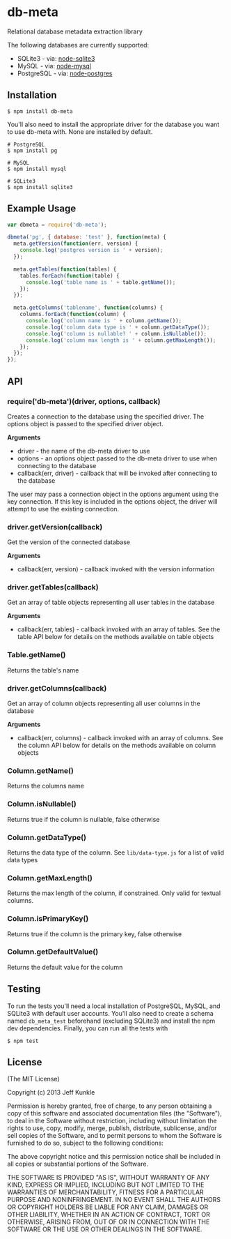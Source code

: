 # db-meta

Relational database metadata extraction library

The following databases are currently supported:

 * SQLite3 - via: [node-sqlite3](https://github.com/developmentseed/node-sqlite3)
 * MySQL - via: [node-mysql](https://github.com/felixge/node-mysql)
 * PostgreSQL - via: [node-postgres](https://github.com/brianc/node-postgres)


## Installation

    $ npm install db-meta

You'll also need to install the appropriate driver for the database you want to
use db-meta with. None are installed by default.

    # PostgreSQL
    $ npm install pg

    # MySQL
    $ npm install mysql

    # SQLite3
    $ npm install sqlite3


## Example Usage

```javascript
var dbmeta = require('db-meta');

dbmeta('pg', { database: 'test' }, function(meta) {
  meta.getVersion(function(err, version) {
    console.log('postgres version is ' + version);
  });

  meta.getTables(function(tables) {
    tables.forEach(function(table) {
      console.log('table name is ' + table.getName());
    });
  });

  meta.getColumns('tablename', function(columns) {
    columns.forEach(function(column) {
      console.log('column name is ' + column.getName());
      console.log('column data type is ' + column.getDataType());
      console.log('column is nullable? ' + column.isNullable());
      console.log('column max length is ' + column.getMaxLength());
    });
  });
});
```

## API

### require('db-meta')(driver, options, callback)

Creates a connection to the database using the specified driver. The options object is passed to the specified
driver object.

__Arguments__

* driver - the name of the db-meta driver to use
* options - an options object passed to the db-meta driver to use when connecting to the database
* callback(err, driver) - callback that will be invoked after connecting to the database

The user may pass a connection object in the options argument using the key connection. If this key is included in the options object, the driver will attempt to use the existing connection.

### driver.getVersion(callback)

Get the version of the connected database

__Arguments__

* callback(err, version) - callback invoked with the version information


### driver.getTables(callback)

Get an array of table objects representing all user tables in the database

__Arguments__

* callback(err, tables) - callback invoked with an array of tables. See the table API
below for details on the methods available on table objects


### Table.getName()

Returns the table's name


### driver.getColumns(callback)

Get an array of column objects representing all user columns in the database

__Arguments__

* callback(err, columns) - callback invoked with an array of columns. See the column API
below for details on the methods available on column objects

### Column.getName()

Returns the columns name

### Column.isNullable()

Returns true if the column is nullable, false otherwise

### Column.getDataType()

Returns the data type of the column. See `lib/data-type.js` for a list of valid data types

### Column.getMaxLength()

Returns the max length of the column, if constrained. Only valid for textual columns.

### Column.isPrimaryKey()

Returns true if the column is the primary key, false otherwise

### Column.getDefaultValue()

Returns the default value for the column

## Testing

To run the tests you'll need a local installation of PostgreSQL, MySQL, and SQLite3 with default user
accounts. You'll also need to create a schema named `db_meta_test` beforehand (excluding SQLite3) and
install the npm dev dependencies. Finally, you can run all the tests with

    $ npm test

## License

(The MIT License)

Copyright (c) 2013 Jeff Kunkle

Permission is hereby granted, free of charge, to any person obtaining
a copy of this software and associated documentation files (the
"Software"), to deal in the Software without restriction, including
without limitation the rights to use, copy, modify, merge, publish,
distribute, sublicense, and/or sell copies of the Software, and to
permit persons to whom the Software is furnished to do so, subject to
the following conditions:

The above copyright notice and this permission notice shall be
included in all copies or substantial portions of the Software.

THE SOFTWARE IS PROVIDED "AS IS", WITHOUT WARRANTY OF ANY KIND,
EXPRESS OR IMPLIED, INCLUDING BUT NOT LIMITED TO THE WARRANTIES OF
MERCHANTABILITY, FITNESS FOR A PARTICULAR PURPOSE AND
NONINFRINGEMENT. IN NO EVENT SHALL THE AUTHORS OR COPYRIGHT HOLDERS BE
LIABLE FOR ANY CLAIM, DAMAGES OR OTHER LIABILITY, WHETHER IN AN ACTION
OF CONTRACT, TORT OR OTHERWISE, ARISING FROM, OUT OF OR IN CONNECTION
WITH THE SOFTWARE OR THE USE OR OTHER DEALINGS IN THE SOFTWARE.
